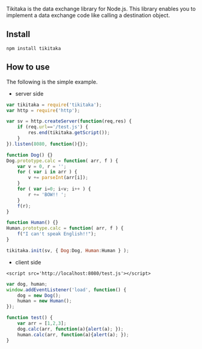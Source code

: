 
Tikitaka is the data exchange library for Node.js. 
This library enables you to implement a data exchange code like calling a destination object.

Install
-

	npm install tikitaka

How to use
-

The following is the simple example.


* server side

```javascript
var tikitaka = require('tikitaka');
var http = require('http');

var sv = http.createServer(function(req,res) {
	if (req.url=='/test.js') {
		res.end(tikitaka.getScript());
	}
}).listen(8080, function(){});

function Dog() {}
Dog.prototype.calc = function( arr, f ) {
	var v = 0, r = '';
	for ( var i in arr ) {
		v += parseInt(arr[i]);
	}
	for ( var i=0; i<v; i++ ) {
		r += 'BOW!! ';
	}
	f(r);
}

function Human() {}
Human.prototype.calc = function( arr, f ) {
	f("I can't speak English!!");
}

tikitaka.init(sv, { Dog:Dog, Human:Human } );
```

* client side

```
<script src='http://localhost:8080/test.js'></script>
```


```javascript
var dog, human;
window.addEventListener('load', function() {
	dog = new Dog();
	human = new Human();
});

function test() {
	var arr = [1,2,3];
	dog.calc(arr, function(a){alert(a); });
	human.calc(arr, function(a){alert(a); });
}
```
